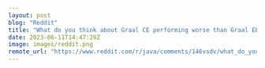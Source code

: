 ```yaml
---
layout: post
blog: "Reddit"
title: "What do you think about Graal CE performing worse than Graal EE?"
date: 2023-06-11T14:47:29Z
image: images/reddit.png
remote_url: "https://www.reddit.com/r/java/comments/146vsdv/what_do_you_think_about_graal_ce_performing_worse/"
---
```

